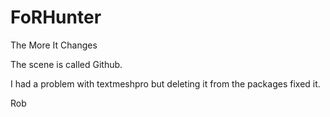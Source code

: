 # FoRHunter
The More It Changes


The scene is called Github.

I had a problem with textmeshpro but deleting it from the packages fixed it.



Rob

